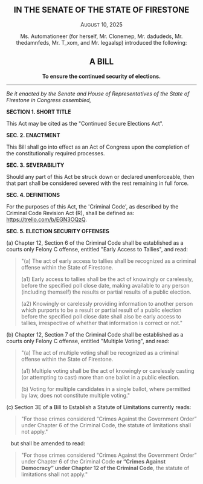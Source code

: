 <div align="center">

## IN THE SENATE OF THE STATE OF FIRESTONE

A<small>UGUST</small> 10, 2025

Ms. Automationeer (for herself, Mr. Clonemep, Mr. dadudeds, Mr. thedamnfeds, Mr. T_xom, and Mr. legaalsp) introduced the following:

## **A BILL**

**To ensure the continued security of elections.**

</div>

---

*Be it enacted by the Senate and House of Representatives of the State of Firestone in Congress assembled,*

**SECTION 1. SHORT TITLE**

This Act may be cited as the "Continued Secure Elections Act".

**SEC. 2. ENACTMENT**

This Bill shall go into effect as an Act of Congress upon the completion of the constitutionally required processes.

**SEC. 3. SEVERABILITY**

Should any part of this Act be struck down or declared unenforceable, then that part shall be considered severed with the rest remaining in full force.

**SEC. 4. DEFINITIONS**

For the purposes of this Act, the 'Criminal Code', as described by the Criminal Code Revision Act (R), shall be defined as: <https://trello.com/b/EGN3OQzQ>.

**SEC. 5. ELECTION SECURITY OFFENSES**

(a) Chapter 12, Section 6 of the Criminal Code shall be established as a courts only Felony C offense, entitled "Early Access to Tallies", and read:

 > "(a) The act of early access to tallies shall be recognized as a criminal offense within the State of Firestone.
 > 
 > (a1) Early access to tallies shall be the act of knowingly or carelessly, before the specified poll close date, making available to any person (including themself) the results or partial results of a public election.
 > 
 > (a2) Knowingly or carelessly providing information to another person which purports to be a result or partial result of a public election before the specified poll close date shall also be early access to tallies, irrespective of whether that information is correct or not."
 
(b) Chapter 12, Section 7 of the Criminal Code shall be established as a courts only Felony C offense, entitled "Multiple Voting", and read:

 > "(a) The act of multiple voting shall be recognized as a criminal offense within the State of Firestone.
 > 
 > (a1) Multiple voting shall be the act of knowingly or carelessly casting (or attempting to cast) more than one ballot in a public election.
 > 
 > (b) Voting for multiple candidates in a single ballot, where permitted by law, does not constitute multiple voting."

(c) Section 3E of a Bill to Establish a Statute of Limitations currently reads:

> "For those crimes considered “Crimes Against the Government Order” under Chapter 6 of the Criminal Code, the statute of limitations shall not apply."

&nbsp;&nbsp; but shall be amended to read:

> "For those crimes considered “Crimes Against the Government Order” under Chapter 6 of the Criminal Code **or “Crimes Against Democracy” under Chapter 12 of the Criminal Code**, the statute of limitations shall not apply."


